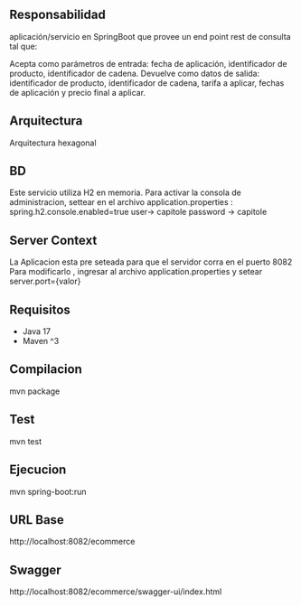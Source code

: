 ## Responsabilidad
 
 aplicación/servicio en SpringBoot que provee un end point rest de consulta  tal que:
 
Acepta como parámetros de entrada: fecha de aplicación, identificador de producto, identificador de cadena.
Devuelve como datos de salida: identificador de producto, identificador de cadena, tarifa a aplicar, fechas de aplicación y precio final a aplicar.
              

## Arquitectura

Arquitectura hexagonal 

## BD
Este servicio utiliza H2 en memoria. 
Para activar la consola de administracion, settear en el archivo application.properties :
spring.h2.console.enabled=true
user-> capitole
password -> capitole

## Server Context

La Aplicacion esta pre seteada para que el servidor corra en el puerto 8082 
Para modificarlo , ingresar al archivo application.properties y setear server.port={valor}

## Requisitos

- Java 17
- Maven ^3


## Compilacion

mvn package

## Test

mvn test

## Ejecucion

mvn spring-boot:run

## URL Base

http://localhost:8082/ecommerce

## Swagger

http://localhost:8082/ecommerce/swagger-ui/index.html
